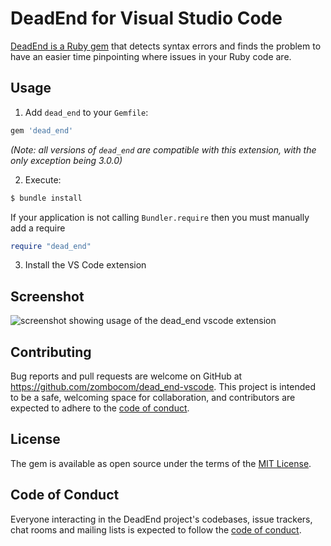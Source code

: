 # DeadEnd for Visual Studio Code

[DeadEnd is a Ruby gem](https://github.com/zombocom/dead_end) that detects
syntax errors and finds the problem to have an easier time pinpointing where
issues in your Ruby code are.

## Usage

1. Add `dead_end` to your `Gemfile`:

```ruby
gem 'dead_end'
```

_(Note: all versions of `dead_end` are compatible with this extension, with the
only exception being 3.0.0)_

2. Execute:

```bash
$ bundle install
```

If your application is not calling `Bundler.require` then you must manually add a require

```ruby
require "dead_end"
```

3. Install the VS Code extension

## Screenshot

![screenshot showing usage of the dead_end vscode extension](dead-end-vscode.png)

## Contributing

Bug reports and pull requests are welcome on GitHub at https://github.com/zombocom/dead_end-vscode. This project is intended to be a safe, welcoming space for collaboration, and contributors are expected to adhere to the [code of conduct](https://github.com/zombocom/dead_end-vscode/blob/main/CODE_OF_CONDUCT.md).

## License

The gem is available as open source under the terms of the [MIT License](https://opensource.org/licenses/MIT).

## Code of Conduct

Everyone interacting in the DeadEnd project's codebases, issue trackers, chat rooms and mailing lists is expected to follow the [code of conduct](https://github.com/zombocom/dead_end-vscode/blob/main/CODE_OF_CONDUCT.md).
